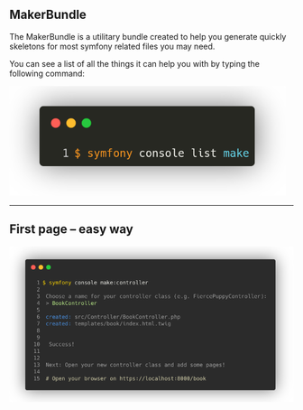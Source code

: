 ## MakerBundle

The MakerBundle is a utilitary bundle created to help you generate quickly skeletons for most symfony related files you may need.

You can see a list of all the things it can help you with by typing the following command:

![2.5.1](../assets/02-HTTP%20flow/5-First%20web%20page/2.5.1.png)

---

## First page – easy way

![2.5.2](../assets/02-HTTP%20flow/5-First%20web%20page/2.5.2.png)